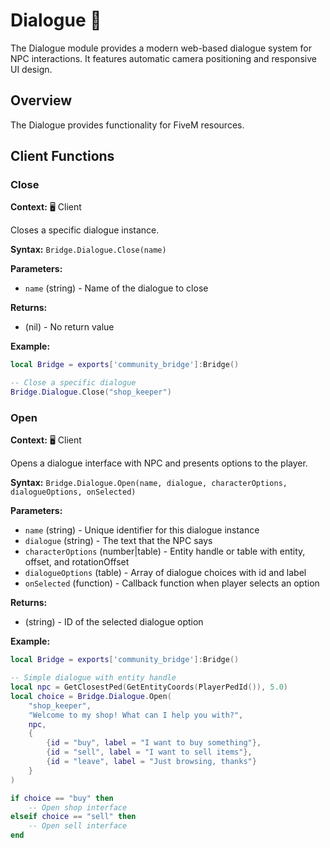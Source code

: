 # Dialogue 💬

<!--META
nav: true
toc: true
description: The Dialogue module provides a modern web-based dialogue system for NPC interactions. It features automatic camera positioning and responsive UI design.
-->

The Dialogue module provides a modern web-based dialogue system for NPC interactions. It features automatic camera positioning and responsive UI design.

## Overview

The Dialogue provides functionality for FiveM resources.

## Client Functions

### Close

<!--TOC: Close-->

**Context:** 🖥️ Client

Closes a specific dialogue instance.

**Syntax:** `Bridge.Dialogue.Close(name)`

**Parameters:**
- `name` (string) - Name of the dialogue to close

**Returns:**
- (nil) - No return value

**Example:**
```lua
local Bridge = exports['community_bridge']:Bridge()

-- Close a specific dialogue
Bridge.Dialogue.Close("shop_keeper")
```

### Open

<!--TOC: Open-->

**Context:** 🖥️ Client

Opens a dialogue interface with NPC and presents options to the player.

**Syntax:** `Bridge.Dialogue.Open(name, dialogue, characterOptions, dialogueOptions, onSelected)`

**Parameters:**
- `name` (string) - Unique identifier for this dialogue instance
- `dialogue` (string) - The text that the NPC says
- `characterOptions` (number|table) - Entity handle or table with entity, offset, and rotationOffset
- `dialogueOptions` (table) - Array of dialogue choices with id and label
- `onSelected` (function) - Callback function when player selects an option

**Returns:**
- (string) - ID of the selected dialogue option

**Example:**
```lua
local Bridge = exports['community_bridge']:Bridge()

-- Simple dialogue with entity handle
local npc = GetClosestPed(GetEntityCoords(PlayerPedId()), 5.0)
local choice = Bridge.Dialogue.Open(
    "shop_keeper",
    "Welcome to my shop! What can I help you with?",
    npc,
    {
        {id = "buy", label = "I want to buy something"},
        {id = "sell", label = "I want to sell items"},
        {id = "leave", label = "Just browsing, thanks"}
    }
)

if choice == "buy" then
    -- Open shop interface
elseif choice == "sell" then
    -- Open sell interface
end
```

